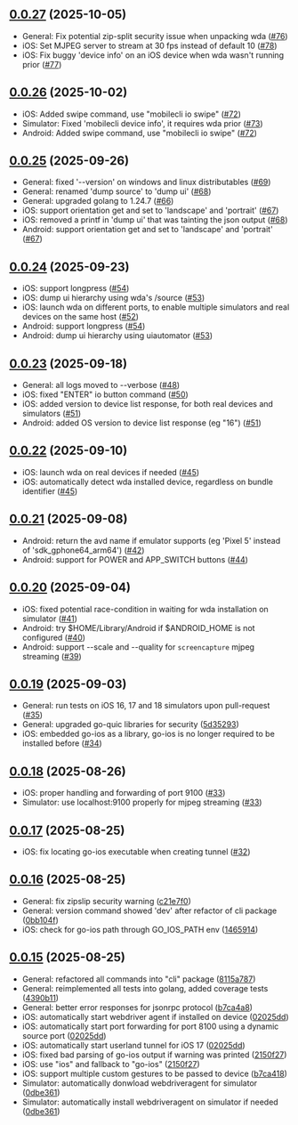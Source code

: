 ## [0.0.27](https://github.com/mobile-next/mobilecli/releases/tag/0.0.27) (2025-10-05)

* General: Fix potential zip-split security issue when unpacking wda ([#76](https://github.com/mobile-next/mobilecli/pull/76))
* iOS: Set MJPEG server to stream at 30 fps instead of default 10 ([#78](https://github.com/mobile-next/mobilecli/pull/78))
* iOS: Fix buggy 'device info' on an iOS device when wda wasn't running prior ([#77](https://github.com/mobile-next/mobilecli/pull/77))

## [0.0.26](https://github.com/mobile-next/mobilecli/releases/tag/0.0.26) (2025-10-02)

* iOS: Added swipe command, use "mobilecli io swipe" ([#72](https://github.com/mobile-next/mobilecli/pull/72))
* Simulator: Fixed 'mobilecli device info', it requires wda prior ([#73](https://github.com/mobile-next/mobilecli/pull/73))
* Android: Added swipe command, use "mobilecli io swipe" ([#72](https://github.com/mobile-next/mobilecli/pull/72))

## [0.0.25](https://github.com/mobile-next/mobilecli/releases/tag/0.0.25) (2025-09-26)

* General: fixed '--version' on windows and linux distributables ([#69](https://github.com/mobile-next/mobilecli/pull/69))
* General: renamed 'dump source' to 'dump ui' ([#68](https://github.com/mobile-next/mobilecli/pull/68))
* General: upgraded golang to 1.24.7 ([#66](https://github.com/mobile-next/mobilecli/pull/66))
* iOS: support orientation get and set to 'landscape' and 'portrait' ([#67](https://github.com/mobile-next/mobilecli/pull/67))
* iOS: removed a printf in 'dump ui' that was tainting the json output ([#68](https://github.com/mobile-next/mobilecli/pull/68))
* Android: support orientation get and set to 'landscape' and 'portrait' ([#67](https://github.com/mobile-next/mobilecli/pull/67))

## [0.0.24](https://github.com/mobile-next/mobilecli/releases/tag/0.0.24) (2025-09-23)

* iOS: support longpress ([#54](https://github.com/mobile-next/mobilecli/pull/54))
* iOS: dump ui hierarchy using wda's /source ([#53](https://github.com/mobile-next/mobilecli/pull/53))
* iOS: launch wda on different ports, to enable multiple simulators and real devices on the same host ([#52](https://github.com/mobile-next/mobilecli/pull/52))
* Android: support longpress ([#54](https://github.com/mobile-next/mobilecli/pull/54))
* Android: dump ui hierarchy using uiautomator ([#53](https://github.com/mobile-next/mobilecli/pull/53))

## [0.0.23](https://github.com/mobile-next/mobilecli/releases/tag/0.0.23) (2025-09-18)

* General: all logs moved to --verbose ([#48](https://github.com/mobile-next/mobilecli/pull/48))
* iOS: fixed "ENTER" io button command ([#50](https://github.com/mobile-next/mobilecli/pull/50))
* iOS: added version to device list response, for both real devices and simulators ([#51](https://github.com/mobile-next/mobilecli/pull/51))
* Android: added OS version to device list response (eg "16") ([#51](https://github.com/mobile-next/mobilecli/pull/51))

## [0.0.22](https://github.com/mobile-next/mobilecli/releases/tag/0.0.22) (2025-09-10)

* iOS: launch wda on real devices if needed ([#45](https://github.com/mobile-next/mobilecli/pull/45))
* iOS: automatically detect wda installed device, regardless on bundle identifier ([#45](https://github.com/mobile-next/mobilecli/pull/45))

## [0.0.21](https://github.com/mobile-next/mobilecli/releases/tag/0.0.21) (2025-09-08)

* Android: return the avd name if emulator supports (eg 'Pixel 5' instead of 'sdk_gphone64_arm64') ([#42](https://github.com/mobile-next/mobilecli/pull/42))
* Android: support for POWER and APP_SWITCH buttons ([#44](https://github.com/mobile-next/mobilecli/pull/44))

## [0.0.20](https://github.com/mobile-next/mobilecli/releases/tag/0.0.20) (2025-09-04)

* iOS: fixed potential race-condition in waiting for wda installation on simulator ([#41](https://github.com/mobile-next/mobilecli/pull/41))
* Android: try $HOME/Library/Android if $ANDROID_HOME is not configured ([#40](https://github.com/mobile-next/mobilecli/pull/40))
* Android: support --scale and --quality for `screencapture` mjpeg streaming ([#39](https://github.com/mobile-next/mobilecli/pull/39))

## [0.0.19](https://github.com/mobile-next/mobilecli/releases/tag/0.0.19) (2025-09-03)

* General: run tests on iOS 16, 17 and 18 simulators upon pull-request ([#35](https://github.com/mobile-next/mobilecli/pull/35))
* General: upgraded go-quic libraries for security ([5d35293](https://github.com/mobile-next/mobilecli/commit/5d35293d6bd4164c9354b365129c7ae46ceb60a7#diff-33ef32bf6c23acb95f5902d7097b7a1d5128ca061167ec0716715b0b9eeaa5f6R12))
* iOS: embedded go-ios as a library, go-ios is no longer required to be installed before ([#34](https://github.com/mobile-next/mobilecli/pull/34))

## [0.0.18](https://github.com/mobile-next/mobilecli/releases/tag/0.0.18) (2025-08-26)

* iOS: proper handling and forwarding of port 9100 ([#33](https://github.com/mobile-next/mobilecli/pull/33))
* Simulator: use localhost:9100 properly for mjpeg streaming ([#33](https://github.com/mobile-next/mobilecli/pull/33))

## [0.0.17](https://github.com/mobile-next/mobilecli/releases/tag/0.0.17) (2025-08-25)

* iOS: fix locating go-ios executable when creating tunnel ([#32](https://github.com/mobile-next/mobilecli/pull/32))

## [0.0.16](https://github.com/mobile-next/mobilecli/releases/tag/0.0.16) (2025-08-25)

* General: fix zipslip security warning ([c21e7f0](https://github.com/mobile-next/mobilecli/commit/c21e7f0d8ad22eac583ef166a5a4b836e908cf12))
* General: version command showed 'dev' after refactor of cli package ([0bb104f](https://github.com/mobile-next/mobilecli/commit/0bb104f7f078e672bd27c0455274cd2d46066827))
* iOS: check for go-ios path through GO_IOS_PATH env ([1465914](https://github.com/mobile-next/mobilecli/commit/14659146758931d6531f95b603b48fd15fe07ed0))

## [0.0.15](https://github.com/mobile-next/mobilecli/releases/tag/0.0.15) (2025-08-25)

* General: refactored all commands into "cli" package ([8115a787](https://github.com/mobile-next/mobilecli/commit/8115a7873b62b3b66a79680c3b95a3db792fa5fb))
* General: reimplemented all tests into golang, added coverage tests ([4390b11](https://github.com/mobile-next/mobilecli/commit/4390b11b11ac657ee7694298fe0902687e61d0fc))
* General: better error responses for jsonrpc protocol ([b7ca4a8](https://github.com/mobile-next/mobilecli/commit/b7ca418c8b8e31c5c2776a231bfcdae6dbed3b4c))
* iOS: automatically start webdriver agent if installed on device ([02025dd](https://github.com/mobile-next/mobilecli/commit/02025ddd13581edcbf4f932ac46dcc5e33a6e2ec))
* iOS: automatically start port forwarding for port 8100 using a dynamic source port ([02025dd](https://github.com/mobile-next/mobilecli/commit/02025ddd13581edcbf4f932ac46dcc5e33a6e2ec))
* iOS: automatically start userland tunnel for iOS 17 ([02025dd](https://github.com/mobile-next/mobilecli/commit/02025ddd13581edcbf4f932ac46dcc5e33a6e2ec))
* iOS: fixed bad parsing of go-ios output if warning was printed ([2150f27](https://github.com/mobile-next/mobilecli/commit/2150f279bae927c2a19f2558bb81afcc1df03b54))
* iOS: use "ios" and fallback to "go-ios" ([2150f27](https://github.com/mobile-next/mobilecli/commit/2150f279bae927c2a19f2558bb81afcc1df03b54))
* iOS: support multiple custom gestures to be passed to device ([b7ca418](https://github.com/mobile-next/mobilecli/commit/b7ca418c8b8e31c5c2776a231bfcdae6dbed3b4c))
* Simulator: automatically donwload webdriveragent for simulator ([0dbe361](https://github.com/mobile-next/mobilecli/commit/0dbe3612ef5758523028433f1e168ddac98544e0))
* Simulator: automatically install webdriveragent on simulator if needed ([0dbe361](https://github.com/mobile-next/mobilecli/commit/0dbe3612ef5758523028433f1e168ddac98544e0))


